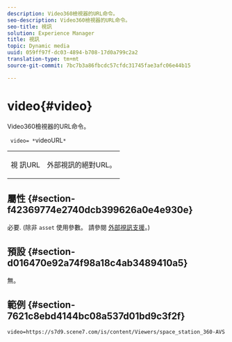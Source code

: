 ```yaml
---
description: Video360檢視器的URL命令。
seo-description: Video360檢視器的URL命令。
seo-title: 視訊
solution: Experience Manager
title: 視訊
topic: Dynamic media
uuid: 059ff97f-dc03-4894-b708-17d0a799c2a2
translation-type: tm+mt
source-git-commit: 7bc7b3a86fbcdc57cfdc31745fae3afc06e44b15

---
```



# video{#video}

Video360檢視器的URL命令。

` video= *`videoURL`*`

<table id="table_C616483932C2482CA9794DDD7313FD7C"> 
 <tbody> 
  <tr> 
   <td colname="col1"> <p> <span class="codeph"> 視 <span class="varname"> 訊URL</span></span> </p> </td> 
   <td colname="col2"> <p> 外部視訊的絕對URL。 </p> </td> 
  </tr> 
 </tbody> 
</table>

## 屬性 {#section-f42369774e2740dcb399626a0e4e930e}

必要. (除非 `asset` 使用參數。 請參閱 [外部視訊支援](../../../c-html5-aem-asset-viewers/c-html5-aem-video360/c-html5-aem-video360-external-video-support.md#concept-66aa2784f2294794989bad2af74c3760)。)

## 預設 {#section-d016470e92a74f98a18c4ab3489410a5}

無。

## 範例 {#section-7621c8ebd4144bc08a537d01bd9c3f2f}

```
video=https://s7d9.scene7.com/is/content/Viewers/space_station_360-AVS
```

